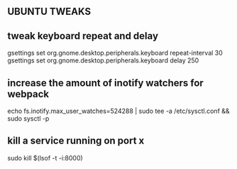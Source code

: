 ## UBUNTU TWEAKS

## tweak keyboard repeat and delay

gsettings set org.gnome.desktop.peripherals.keyboard repeat-interval 30
gsettings set org.gnome.desktop.peripherals.keyboard delay 250

## increase the amount of inotify watchers for webpack

echo fs.inotify.max_user_watches=524288 | sudo tee -a /etc/sysctl.conf && sudo sysctl -p

## kill a service running on port x

sudo kill \$(lsof -t -i:8000)
